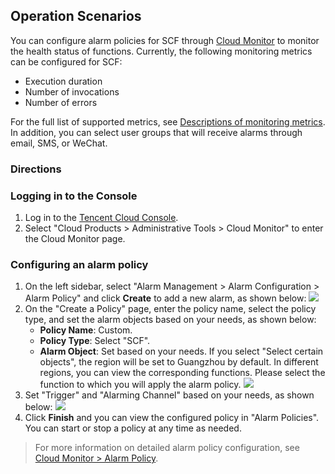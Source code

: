 
## Operation Scenarios
You can configure alarm policies for SCF through [Cloud Monitor](https://console.cloud.tencent.com/monitor/myalarm) to monitor the health status of functions. Currently, the following monitoring metrics can be configured for SCF:
- Execution duration
- Number of invocations
- Number of errors

For the full list of supported metrics, see [Descriptions of monitoring metrics](https://intl.cloud.tencent.com/document/product/583/32739). In addition, you can select user groups that will receive alarms through email, SMS, or WeChat.

### Directions

### Logging in to the Console

1. Log in to the [Tencent Cloud Console](https://console.cloud.tencent.com/).
2. Select "Cloud Products > Administrative Tools > Cloud Monitor" to enter the Cloud Monitor page.

### Configuring an alarm policy

1. On the left sidebar, select "Alarm Management > Alarm Configuration > Alarm Policy" and click **Create** to add a new alarm, as shown below:
![](https://main.qcloudimg.com/raw/e14e7a494774e736d53d0ab7627e3b19.png)
2. On the "Create a Policy" page, enter the policy name, select the policy type, and set the alarm objects based on your needs, as shown below:
	- **Policy Name**: Custom.
	- **Policy Type**: Select "SCF".
	- **Alarm Object**: Set based on your needs. If you select "Select certain objects", the region will be set to Guangzhou by default. In different regions, you can view the corresponding functions. Please select the function to which you will apply the alarm policy.
![](https://main.qcloudimg.com/raw/c9c878ca72b247e98c0e2e2ca447b88d.png)
3. Set "Trigger" and "Alarming Channel" based on your needs, as shown below:
![](https://main.qcloudimg.com/raw/fcf6fd3b4002c03d15aa51278a049b89.png)
4. Click **Finish** and you can view the configured policy in "Alarm Policies". You can start or stop a policy at any time as needed.

> For more information on detailed alarm policy configuration, see [Cloud Monitor > Alarm Policy](https://intl.cloud.tencent.com/document/product/248/6215).




